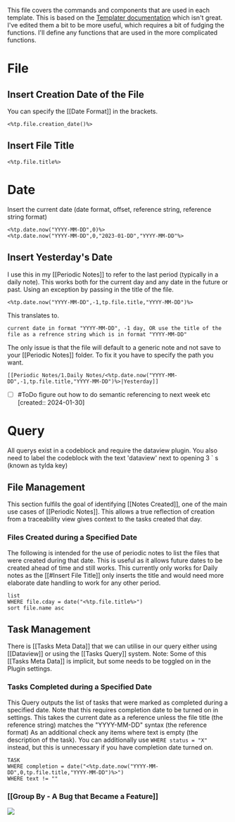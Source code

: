 This file covers the commands and components that are used in each template.
This is based on the [Templater documentation](https://silentvoid13.github.io/Templater/introduction.html) which isn't great. 
I've edited them a bit to be more useful, which requires a bit of fudging the functions. I'll define any functions that are used in the more complicated functions.
# File
## Insert Creation Date of the File
You can specify the [[Date Format]] in the brackets.
```shell
<%tp.file.creation_date()%>
```

## Insert File Title
```shell
<%tp.file.title%>
```
# Date
Insert the current date (date format, offset, reference string, reference string format)
```shell
<%tp.date.now("YYYY-MM-DD",0)%>
<%tp.date.now("YYYY-MM-DD",0,"2023-01-DD","YYYY-MM-DD"%>
```
## Insert Yesterday's Date
I use this in my [[Periodic Notes]] to refer to the last period (typically in a daily note). This works both for the current day and any date in the future or past. Using an exception by passing in the title of the file.
```shell
<%tp.date.now("YYYY-MM-DD",-1,tp.file.title,"YYYY-MM-DD")%>
```
This translates to.
```
current date in format "YYYY-MM-DD", -1 day, OR use the title of the file as a refrence string which is in format "YYYY-MM-DD"
```
The only issue is that the file will default to a generic note and not save to your [[Periodic Notes]] folder.
To fix it you have to specify the path you want.
```shell
[[Periodic Notes/1.Daily Notes/<%tp.date.now("YYYY-MM-DD",-1,tp.file.title,"YYYY-MM-DD")%>|Yesterday]]
```

- [ ] #ToDo figure out how to do semantic referencing to next week etc  [created:: 2024-01-30]
# Query
All querys exist in a codeblock and require the dataview plugin.
You also need to label the codeblock with the text 'dataview' next to opening 3 `  s (known as tylda key)
## File Management
This section fulfils the goal of identifying [[Notes Created]], one of the main use cases of [[Periodic Notes]]. This allows a true reflection of creation from a traceability view gives context to the tasks created that day.
### Files Created during a Specified Date
The following is intended for the use of periodic notes to list the files that were created during that date. This is useful as it allows future dates to be created ahead of time and still works. This currently only works for Daily notes as the [[#Insert File Title]] only inserts the title and would need more elaborate date handling to work for any other period.
```
list
WHERE file.cday = date("<%tp.file.title%>")
sort file.name asc
```
## Task Management
There is [[Tasks Meta Data]] that we can utilise in our query either using [[Dataview]] or using the [[Tasks Query]] system. 
Note: Some of this [[Tasks Meta Data]] is implicit, but some needs to be toggled on in the Plugin settings.
### Tasks Completed during a Specified Date
This Query outputs the list of tasks that were marked as completed during a specified date.
Note that this requires completion date to be turned on in settings. 
This takes the current date as a reference unless the file title (the reference string) matches the "YYYY-MM-DD" syntax (the reference format)
As an additional check any items where text is empty (the description of the task).
You can additionally use `WHERE status = "X"` instead, but this is unnecessary if you have completion date turned on.
```
TASK
WHERE completion = date("<%tp.date.now("YYYY-MM-DD",0,tp.file.title,"YYYY-MM-DD")%>")
WHERE text != ""

```

### [[Group By - A Bug that Became a Feature]] 
![](https://publish.obsidian.md/modifiedalex/7.Blog+Posts+and+Articles/7.2.Blog+Posts/Group+By+-+A+Bug+that+Became+a+Feature)